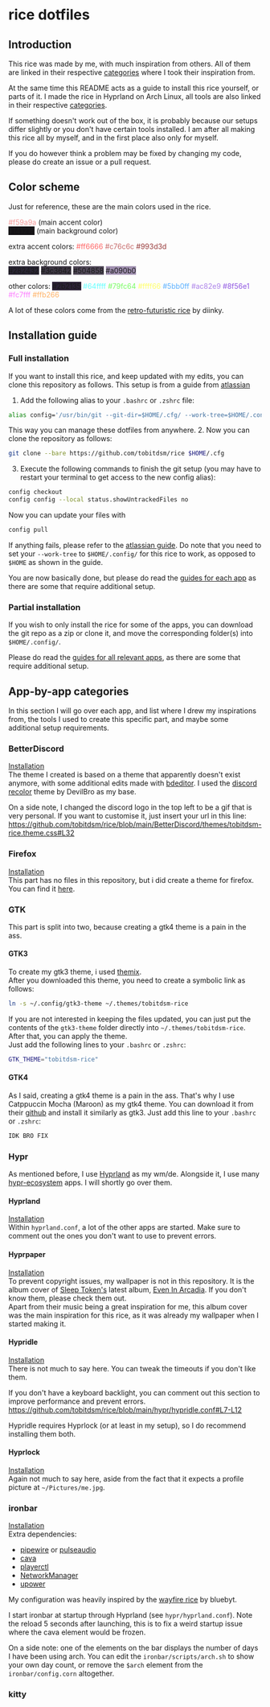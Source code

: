 # rice dotfiles
## Introduction
This rice was made by me, with much inspiration from others. All of them are linked in their respective [categories](#app-by-app-categories) where I took their inspiration from.

At the same time this README acts as a guide to install this rice yourself, or parts of it. I made the rice in Hyprland on Arch Linux, all tools are also linked in their respective [categories](#app-by-app-categories).

If something doesn't work out of the box, it is probably because our setups differ slightly or you don't have certain tools installed. I am after all making this rice all by myself, and in the first place also only for myself.

If you do however think a problem may be fixed by changing my code, please do create an issue or a pull request.

## Color scheme
Just for reference, these are the main colors used in the rice.

<span style="color:#f59a9a">#f59a9a</span> (main accent color)  
<span style="background:#141216">#141216</span> (main background color)

extra accent colors:
<span style="color:#f66">#ff6666</span>
<span style="color:#C76C6C">#c76c6c</span>
<span style="color:#993d3d">#993d3d</span>

extra background colors:  
<span style="background:#282432">#282432</span>
<span style="background:#3c3642">#3c3642</span>
<span style="background:#504858">#504858</span>
<span style="background:#a090b0">#a090b0</span>

other colors:
<span style="background:#2b2135">#2b2135</span>
<span style="color:#64ffff">#64ffff</span>
<span style="color:#79fc64">#79fc64</span>
<span style="color:#ffff66">#ffff66</span>
<span style="color:#5bb0ff">#5bb0ff</span>
<span style="color:#AC82E9">#ac82e9</span>
<span style="color:#8F56E1">#8f56e1</span>
<span style="color:#fc7fff">#fc7fff</span>
<span style="color:#ffb266">#ffb266</span>

A lot of these colors come from the [retro-futuristic rice](https://github.com/diinki/diinki-retrofuture/tree/main) by diinky.

## Installation guide
### Full installation
If you want to install this rice, and keep updated with my edits, you can clone this repository as follows. This setup is from a guide from [atlassian](https://www.atlassian.com/git/tutorials/dotfiles)

1. Add the following alias to your `.bashrc` or `.zshrc` file:
```bash
alias config='/usr/bin/git --git-dir=$HOME/.cfg/ --work-tree=$HOME/.config/'
```
This way you can manage these dotfiles from anywhere.
2. Now you can clone the repository as follows:
```bash
git clone --bare https://github.com/tobitdsm/rice $HOME/.cfg
```
3. Execute the following commands to finish the git setup (you may have to restart your terminal to get access to the new config alias):
```bash
config checkout
config config --local status.showUntrackedFiles no
```
Now you can update your files with
```bash
config pull
```
If anything fails, please refer to the [atlassian guide](https://www.atlassian.com/git/tutorials/dotfiles). Do note that you need to set your `--work-tree` to `$HOME/.config/` for this rice to work, as opposed to `$HOME` as shown in the guide.

You are now basically done, but please do read the [guides for each app](#app-by-app-categories) as there are some that require additional setup.
### Partial installation
If you wish to only install the rice for some of the apps, you can download the git repo as a zip or clone it, and move the corresponding folder(s) into `$HOME/.config/`.

Please do read the [guides for all relevant apps](#app-by-app-categories), as there are some that require additional setup.

## App-by-app categories
In this section I will go over each app, and list where I drew my inspirations from, the tools I used to create this specific part, and maybe some additional setup requirements.
### BetterDiscord
[Installation](https://betterdiscord.app/)  
The theme I created is based on a theme that apparently doesn't exist anymore, with some additional edits made with [bdeditor](https://bdeditor.dev/). I used the [discord recolor](https://bdeditor.dev/theme/discordrecolor) theme by DevilBro as my base.

On a side note, I changed the discord logo in the top left to be a gif that is very personal. If you want to customise it, just insert your url in this line:
https://github.com/tobitdsm/rice/blob/main/BetterDiscord/themes/tobitdsm-rice.theme.css#L32

### Firefox
[Installation](https://addons.mozilla.org/en-US/firefox/addon/firefox-color/)  
This part has no files in this repository, but i did create a theme for firefox. You can find it [here](https://color.firefox.com/?theme=XQAAAAKCBAAAAAAAAABBqYhm849SCicxcUhA3DJozHnOMuotJJHsei94VjnaKzYAmRnTKRdrN8Xt1Z94zxuyBJi2-pXmGsL3Puqw7t2TbhVJGEHomTgwfjkihoH6ur7c3GSIpxBl47_UbiH27J0Sl5EbbIPOLxqhsldz6VMRkLzFAQFM97o4HX0s2_wkpq2D3HMVagsiT8dFS6cltWk89iITePANf60AJUAdfGT-e4ACbXR4_RXRszwcmoHtf43Jk_9Saigkin3wdlMoclJMRkh9Pi8X9ZDIghKDYaaR0HLpAWVpjHhceS1S9lz5LS_Tmv4KE9Zu12rRY8pl2A63rFpdkvX4INB1dB6-Q8obiyM28CA0jS3-kjpZEB5YzPGgqh4nkjYGQqO_x-oWM0QqxNMOEHrxJUP_t26sd-dBySHP_hS8kmOZgldE3FDyiokJHhcqImbaYcQP2hZh6xSHqyjj5nCX6k4G9L7d4-fKKfi7XZvYyRqDc6wSBjNG6dfoF3Q1zzuwas8Z6ZeTj5otV1K1Ut0xMDWMYdoIQpIaDYhGs7KeiuaL2RU5Jg2c__cz-1k).

### GTK
This part is split into two, because creating a gtk4 theme is a pain in the ass.
#### GTK3
To create my gtk3 theme, i used [themix](https://github.com/themix-project/themix-gui).  
After you downloaded this theme, you need to create a symbolic link as follows:
```bash
ln -s ~/.config/gtk3-theme ~/.themes/tobitdsm-rice
```
If you are not interested in keeping the files updated, you can just put the contents of the `gtk3-theme` folder directly into `~/.themes/tobitdsm-rice`.  
After that, you can apply the theme.  
Just add the following lines to your `.bashrc` or `.zshrc`:
```bash
GTK_THEME="tobitdsm-rice"
```
#### GTK4
As I said, creating a gtk4 theme is a pain in the ass. That's why I use Catppuccin Mocha (Maroon) as my gtk4 theme. You can download it from their [github](https://github.com/catppuccin/gtk) and install it similarly as gtk3. Just add this line to your `.bashrc` or `.zshrc`:
```bash
IDK BRO FIX
```

### Hypr
As mentioned before, I use [Hyprland](https://hypr.land/) as my wm/de. Alongside it, I use many [hypr-ecosystem](https://wiki.hypr.land/Hypr-Ecosystem/) apps. I will shortly go over them.
#### Hyprland
[Installation](https://wiki.hypr.land/Getting-Started/Installation/)  
Within `hyprland.conf`, a lot of the other apps are started. Make sure to comment out the ones you don't want to use to prevent errors.
#### Hyprpaper
[Installation](https://wiki.hypr.land/Hypr-Ecosystem/hyprpaper/)  
To prevent copyright issues, my wallpaper is not in this repository. It is the album cover of [Sleep Token's](https://en.wikipedia.org/wiki/Sleep_Token) latest album, [Even In Arcadia](https://sleeptoken.lnk.to/EvenInArcadia). If you don't know them, please check them out.  
Apart from their music being a great inspiration for me, this album cover was the main inspiration for this rice, as it was already my wallpaper when I started making it.
#### Hypridle
[Installation](https://wiki.hypr.land/Hypr-Ecosystem/hypridle/)  
There is not much to say here. You can tweak the timeouts if you don't like them.

If you don't have a keyboard backlight, you can comment out this section to improve performance and prevent errors.
https://github.com/tobitdsm/rice/blob/main/hypr/hypridle.conf#L7-L12

Hypridle requires Hyprlock (or at least in my setup), so I do recommend installing them both.
#### Hyprlock
[Installation](https://wiki.hypr.land/Hypr-Ecosystem/hyprlock/)  
Again not much to say here, aside from the fact that it expects a profile picture at `~/Pictures/me.jpg`.

### ironbar
[Installation](https://github.com/JakeStanger/ironbar)  
Extra dependencies:
- [pipewire](https://www.pipewire.org/) or [pulseaudio](https://wiki.archlinux.org/title/PulseAudio)
- [cava](https://github.com/karlstav/cava)
- [playerctl](https://github.com/altdesktop/playerctl)
- [NetworkManager](https://www.networkmanager.dev/)
- [upower](https://gitlab.freedesktop.org/upower/upower)

My configuration was heavily inspired by the [wayfire rice](https://github.com/bluebyt/Wayfire-dots) by bluebyt.

I start ironbar at startup through Hyprland (see `hypr/hyprland.conf`). Note the reload 5 seconds after launching, this is to fix a weird startup issue where the cava element would be frozen.

On a side note: one of the elements on the bar displays the number of days I have been using arch. You can edit the `ironbar/scripts/arch.sh` to show your own day count, or remove the `$arch` element from the `ironbar/config.corn` altogether.

### kitty
